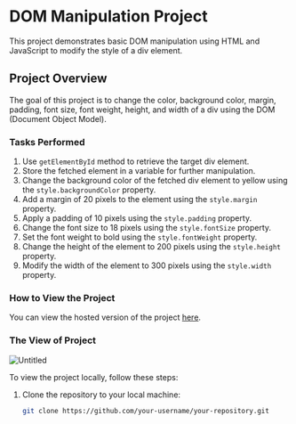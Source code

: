 # DOM Manipulation Project

This project demonstrates basic DOM manipulation using HTML and JavaScript to modify the style of a div element.

## Project Overview

The goal of this project is to change the color, background color, margin, padding, font size, font weight, height, and width of a div using the DOM (Document Object Model).

### Tasks Performed

1. Use `getElementById` method to retrieve the target div element.
2. Store the fetched element in a variable for further manipulation.
3. Change the background color of the fetched div element to yellow using the `style.backgroundColor` property.
4. Add a margin of 20 pixels to the element using the `style.margin` property.
5. Apply a padding of 10 pixels using the `style.padding` property.
6. Change the font size to 18 pixels using the `style.fontSize` property.
7. Set the font weight to bold using the `style.fontWeight` property.
8. Change the height of the element to 200 pixels using the `style.height` property.
9. Modify the width of the element to 300 pixels using the `style.width` property.

### How to View the Project

You can view the hosted version of the project [here](https://geek-task-js.vercel.app/ht/DOM_project_1.html).

### The View of Project
![Untitled](https://github.com/hmohammed448/geekTaskJS/assets/101665407/4c59a236-b102-4864-91e7-32bfbb1d003f)

To view the project locally, follow these steps:

1. Clone the repository to your local machine:

   ```bash
   git clone https://github.com/your-username/your-repository.git
